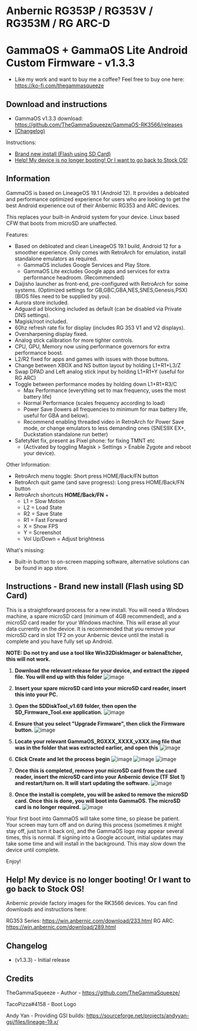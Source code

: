 # Anbernic RG353P / RG353V / RG353M / RG ARC-D
# GammaOS + GammaOS Lite Android Custom Firmware - v1.3.3

- Like my work and want to buy me a coffee? Feel free to buy one here: https://ko-fi.com/thegammasqueeze


Download and instructions
----------------------------
- GammaOS v1.3.3 download: https://github.com/TheGammaSqueeze/GammaOS-RK3566/releases
- [(Changelog)](https://github.com/TheGammaSqueeze/GammaOS-RK3566#changelog)

Instructions:
- [Brand new install (Flash using SD Card)](https://github.com/TheGammaSqueeze/GammaOS-RK3566#instructions---brand-new-install-flash-using-sd-card)
- [Help! My device is no longer booting! Or I want to go back to Stock OS!](https://github.com/TheGammaSqueeze/GammaOS-RK3566#help-my-device-is-no-longer-booting-or-i-want-to-go-back-to-stock-os)

Information
----------------------------
GammaOS is based on LineageOS 19.1 (Android 12). It provides a debloated and performance optimized experience for users who are looking to get the best Android experience out of their Anbernic RG353 and ARC devices.

This replaces your built-in Android system for your device. Linux based CFW that boots from microSD are unaffected.

Features:
- Based on debloated and clean LineageOS 19.1 build, Android 12 for a smoother experience. Only comes with RetroArch for emulation, install standalone emulators as required.
  - GammaOS includes Google Services and Play Store.
  - GammaOS Lite excludes Google apps and services for extra performance headroom. (Recommended)
- Daijisho launcher as front-end, pre-configured with RetroArch for some systems. (Optimized settings for GB,GBC,GBA,NES,SNES,Genesis,PSX) (BIOS files need to be supplied by you).
- Aurora store included.
- Adguard ad blocking included as default (can be disabled via Private DNS settings).
- Magisk/root included.
- 60hz refresh rate fix for display (includes RG 353 V1 and V2 displays).
- Oversharpening display fixed.
- Analog stick calibration for more tighter controls.
- CPU, GPU, Memory now using performance governors for extra performance boost.
- L2/R2 fixed for apps and games with issues with those buttons. 
- Change between XBOX and NS button layout by holding L1+R1+L3/Z
- Swap DPAD and Left analog stick input by holding L1+R1+Y (useful for RG ARC)
- Toggle between performance modes by holding down L1+R1+R3/C 
    - Max Performance (everything set to max frequency, uses the most battery life)
    - Normal Performance (scales frequency according to load)
    - Power Save (lowers all frequencies to minimum for max battery life, useful for GBA and below). 
    - Recommend enabling threaded video in RetroArch for Power Save mode, or change emulators to less demanding ones (SNES9X EX+, Duckstation standalone run better)
- SafetyNet fix, present as Pixel phone: for fixing TMNT etc
    - (Activated by toggling Magisk > Settings > Enable Zygote and reboot your device).

Other Information:
- RetroArch menu toggle: Short press HOME/Back/FN button
- RetroArch quit game (and save progress): Long press HOME/Back/FN button
- RetroArch shortcuts **HOME/Back/FN** +
  - L1 = Slow Motion
  - L2 = Load State
  - R2 = Save State
  - R1 = Fast Forward
  - X = Show FPS
  - Y = Screenshot
  - Vol Up/Down = Adjust brightness

What's missing:
- Built-in button to on-screen mapping software, alternative solutions can be found in app store.


Instructions - Brand new install (Flash using SD Card)
----------------------------
This is a straightforward process for a new install. You will need a Windows machine, a spare microSD card (minimum of 4GB recommended), and a microSD card reader for your Windows machine. 
This will erase all your data currently on the device.
It is recommended that you remove your microSD card in slot TF2 on your Anbernic device until the install is complete and you have fully set up Android.

**NOTE: Do not try and use a tool like Win32DiskImager or balenaEtcher, this will not work.**


1) **Download the relevant release for your device, and extract the zipped file. You will end up with this folder**
     ![image](https://github.com/TheGammaSqueeze/GammaOS-RK3566/assets/116582950/436803a9-71cc-4396-bb3e-ec7ca1e68dbc)

2) **Insert your spare microSD card into your microSD card reader, insert this into your PC.**
   
3) **Open the SDDiskTool_v1.69 folder, then open the SD_Firmware_Tool.exe application.**
     ![image](https://github.com/TheGammaSqueeze/GammaOS-RK3566/assets/116582950/9c346722-ccc7-4c2b-ad8e-607308a098ac)

5) **Ensure that you select "Upgrade Firmware", then click the Firmware button.**
     ![image](https://github.com/TheGammaSqueeze/GammaOS-RK3566/assets/116582950/ac57b4f8-5a86-4a31-86bf-c1dcd1e65273)

6) **Locate your relevant GammaOS_RGXXX_XXXX_vXXX.img file that was in the folder that was extracted earlier, and open this**
     ![image](https://github.com/TheGammaSqueeze/GammaOS-RK3566/assets/116582950/a4010952-c36e-4e37-bc0d-9ac8df65683e)

7) **Click Create and let the process begin**
     ![image](https://github.com/TheGammaSqueeze/GammaOS-RK3566/assets/116582950/eed8c04e-f129-464a-b697-f95d1f44cbc1)
     ![image](https://github.com/TheGammaSqueeze/GammaOS-RK3566/assets/116582950/e53f312c-db5c-4d69-a6ea-9b348e3372e5)
     ![image](https://github.com/TheGammaSqueeze/GammaOS-RK3566/assets/116582950/656cd404-ce6c-427e-bd5e-1a8abc59678c)

8) **Once this is completed, remove your microSD card from the card reader, insert the microSD card into your Anbernic device (TF Slot 1) and restart/turn on. It will start updating the software.**
     ![image](https://github.com/TheGammaSqueeze/GammaOS-RK3566/assets/116582950/abdd9e4e-6939-4e10-91ff-0fea2eb691e9)

9) **Once the install is complete, you will be asked to remove the microSD card. Once this is done, you will boot into GammaOS. The microSD card is no longer required.**
      ![image](https://github.com/TheGammaSqueeze/GammaOS-RK3566/assets/116582950/80753b77-7892-4736-a236-ee164e2d4356)

Your first boot into GammaOS will take some time, so please be patient. Your screen may turn off and on during this process (sometimes it might stay off, just turn it back on), and the GammaOS logo may appear several times, this is normal.
If signing into a Google account, initial updates may take some time and will install in the background. This may slow down the device until complete.

Enjoy!

Help! My device is no longer booting! Or I want to go back to Stock OS!
----------------------------
Anbernic provide factory images for the RK3566 devices. You can find downloads and instructions here:

RG353 Series: https://win.anbernic.com/download/233.html
RG ARC: https://win.anbernic.com/download/289.html


Changelog
----------------------------
- (v1.3.3) - Initial release

Credits
----------------------------
TheGammaSqueeze - Author - https://github.com/TheGammaSqueeze/

TacoPizza#4158 - Boot Logo

Andy Yan - Providing GSI builds: https://sourceforge.net/projects/andyyan-gsi/files/lineage-19.x/
